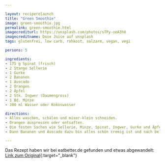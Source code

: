 ```yaml
---

layout: reciperelaunch
title: "Green Smoothie"
image: green-smoothie.jpg
permalink: green-smoothie.html
imagecrediturl: https://unsplash.com/photos/sTPy-oeA3h0
imagecreditname: Dose Juice auf unsplash
tags: glutenfrei, low carb, rohkost, salzarm, vegan, vegi

persons: 5

ingredients:
- 175 g Spinat (frisch)
- 2 Stange Sellerie
- 1 Gurke
- 2 Bananen
- 1 Avocado
- 2 Orangen
- 2 Äpfel
- 2 Stk. Ingwer (Daumengross)
- 1 Bd. Minze
- 300 ml Wasser oder Kokoswasser

directions:
- Alles waschen, schälen und mixer-klein schneiden.
- Orangen auspressen oder entsaften.
- Die festen Sachen wie Sellerie, Minze, Spinat, Ingwer, Gurke und Äpfel zuerst in den Mixer und mixern bis eine homogene Masse entsteht.
- Dann Bananen und Avocado dazu bis alles schön cremig ist und nach belieben mit Wasser oder Kokoswasser auffüllen.

---
```


Das Rezept haben wir bei eatbetter.de gefunden und etwas abgewandelt: [Link zum Original](https://www.eatbetter.de/rezepte/green-smoothie-einfach-lecker-zum-abnehmen?portions=5){:target="_blank"}
